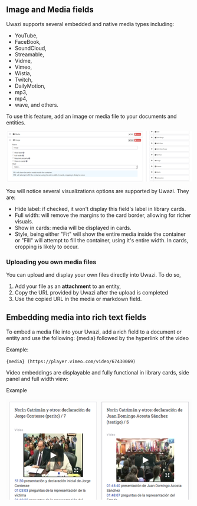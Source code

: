 ## Image and Media fields

Uwazi supports several embedded and native media types including:
*  YouTube, 
* FaceBook, 
* SoundCloud, 
* Streamable, 
* Vidme, 
* Vimeo, 
* Wistia, 
* Twitch, 
* DailyMotion, 
* mp3, 
* mp4, 
* wave, and others. 

To use this feature, add an image or media file to your documents and entities.

![Image and media fields](https://github.com/huridocs/uwazi-assets/blob/master/wiki/screenshots/image-and-video-fields.png)

You will notice several visualizations options are supported by Uwazi. They are:

- Hide label: if checked, it won't display this field's label in library cards.
- Full width: will remove the margins to the card border, allowing for richer visuals.
- Show in cards: media will be displayed in cards.
- Style, being either "Fit" will show the entire media inside the container or "Fill" will attempt to fill the container, using it's entire width. In cards, cropping is likely to occur.

### Uploading you own media files
You can upload and display your own files directly into Uwazi. To do so,
1. Add your file as an **attachment** to an entity,
2. Copy the URL provided by Uwazi after the upload is completed
3. Use the copied URL in the media or markdown field. 

## Embedding media into rich text fields

To embed a media file into your Uwazi, add a rich field to a document or entity and use the following: {media} followed by the hyperlink of the video

Example: 

`{media} (https://player.vimeo.com/video/67430069)`

Video embeddings are displayable and fully functional in library cards, side panel and full width view:

Example

![](https://github.com/quincywiele/HURIDOCS-User-Manuals/blob/master/uploadvideo.png)